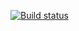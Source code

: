 [![Build status](https://ci.appveyor.com/api/projects/status/e361cenrwgjd8l2e?svg=true)](https://ci.appveyor.com/project/AnastasiaKrapivina/ci)